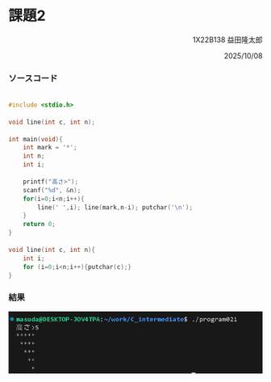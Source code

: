 # 課題2
<div style="text-align:right;">
1X22B138 益田隆太郎

2025/10/08
</div>

### ソースコード
```c

#include <stdio.h>

void line(int c, int n);

int main(void){
	int mark = '*';
	int n;
	int i;

	printf("高さ>");
	scanf("%d", &n);
	for(i=0;i<n;i++){
		line(' ',i); line(mark,n-i); putchar('\n');
	}
	return 0;
}

void line(int c, int n){
	int i;
	for (i=0;i<n;i++){putchar(c);}
}
```
### 結果  
![alt text](images/kadai2-1.png)